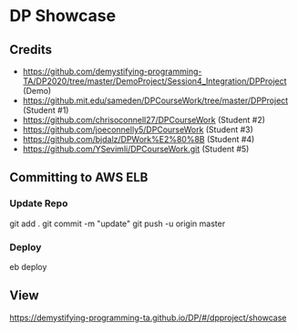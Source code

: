 # DP Showcase

## Credits
* https://github.com/demystifying-programming-TA/DP2020/tree/master/DemoProject/Session4_Integration/DPProject (Demo)
* https://github.mit.edu/sameden/DPCourseWork/tree/master/DPProject (Student #1)
* https://github.com/chrisoconnell27/DPCourseWork (Student #2)
* https://github.com/joeconnelly5/DPCourseWork (Student #3)
* https://github.com/bjdalz/DPWork%E2%80%8B (Student #4)
* https://github.com/YSevimli/DPCourseWork.git (Student #5)

## Committing to AWS ELB

### Update Repo
git add .
git commit -m "update"
git push -u origin master

### Deploy
eb deploy

## View
https://demystifying-programming-ta.github.io/DP/#/dpproject/showcase